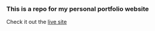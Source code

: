 ### This is a repo for my personal portfolio website
Check it out the [live site](https://kennylozeau.github.io)